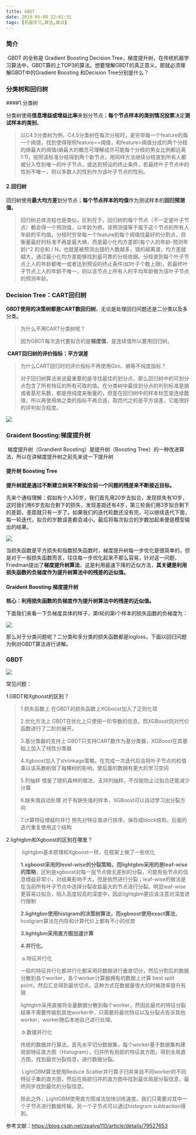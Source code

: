 ```yaml
---
title: GBDT
date: 2019-05-08 22:01:31
tags: [机器学习,算法,面试]
---
```


### 简介

​	GBDT 的全称是 Gradient Boosting Decision Tree，梯度提升树，在传统机器学习算法中，GBDT算的上TOP3的算法。想要理解GBDT的真正意义，那就必须理解GBDT中的Gradient Boosting 和Decision Tree分别是什么？



### 分类树和回归树

####1.分类树

​	分类树使用**信息增益或增益比率**来划分节点；**每个节点样本的类别情况投票**决定**测试样本的类别**。

> ​       以C4.5分类树为例，C4.5分类树在每次分枝时，是穷举每一个feature的每一个阈值，找到使得按照feature<=阈值，和feature>阈值分成的两个分枝的熵最大的阈值(熵最大的概念可理解成尽可能每个分枝的男女比例都远离1:1)，按照该标准分枝得到两个新节点，用同样方法继续分枝直到所有人都被分入性别唯一的叶子节点，或达到预设的终止条件，若最终叶子节点中的性别不唯一，则以多数人的性别作为该叶子节点的性别。

#### 2.回归树

​	回归树使用**最大均方差**划分节点；**每个节点样本的均值**作为测试样本的**回归预测值**。

> ​       回归树总体流程也是类似，区别在于，回归树的每个节点（不一定是叶子节点）都会得一个预测值，以年龄为例，该预测值等于属于这个节点的所有人年龄的平均值。分枝时穷举每一个feature的每个阈值找最好的分割点，但衡量最好的标准不再是最大熵，而是最小化均方差即(每个人的年龄-预测年龄)^2 的总和 / N。也就是被预测出错的人数越多，错的越离谱，均方差就越大，通过最小化均方差能够找到最可靠的分枝依据。分枝直到每个叶子节点上人的年龄都唯一或者达到预设的终止条件(如叶子个数上限)，若最终叶子节点上人的年龄不唯一，则以该节点上所有人的平均年龄做为该叶子节点的预测年龄。



### Decision Tree：CART回归树

​	**GBDT使用的决策树都是CART数回归树**，无论是处理回归问题还是二分类以及多分类。

>  为什么不用CART分类树呢？
>
> ​	因为GBDT每次迭代要拟合的是**梯度值**，是连续值所以要用回归树。

​	**CART回归树的评价指标：平方误差**

> 为什么CART回归时的评价指标不再使用Gini、熵等不纯度指标？
>
> ​	对于回归树算法来说最重要的是寻找最佳的划分点，那么回归树中的可划分点包含了所有特征的所有可取的值。在分类树中最佳划分点的判别标准是熵或者基尼系数，都是用纯度来衡量的，但是在回归树中的样本标签是连续数值，所以再使用熵之类的指标不再合适，取而代之的是平方误差，它能很好的评判拟合程度。

![](https://github.com/AnchoretY/images/blob/master/blog/%E5%9B%9E%E5%BD%92%E6%A0%91%E7%94%9F%E6%88%90%E7%AE%97%E6%B3%95.png?raw=true)

### Graident Boosting:梯度提升树

​	梯度提升树（Grandient Boosting）是提升树（Boosting Tree）的一种改进算法，所以在讲梯度提升树之前先来说一下提升树

#### 提升树 Boosting Tree

​		**提升树就是通过不断建立树来不断拟合前一个问题的残差来不断接近目标。**		

​		先来个通俗理解：假如有个人30岁，我们首先用20岁去拟合，发现损失有10岁，这时我们用6岁去拟合剩下的损失，发现差距还有4岁，第三轮我们用3岁拟合剩下的差距，差距就只有一岁了。如果我们的迭代轮数还没有完，可以继续迭代下面，每一轮迭代，拟合的岁数误差都会减小。最后将每次拟合的岁数加起来便是模型输出的结果。

![](https://github.com/AnchoretY/images/blob/master/blog/提升树算法.png?raw=true)

​	当损失函数是平方损失和指数损失函数时，梯度提升树每一步优化是很简单的，但是对于一般损失函数而言，往往每一步优化起来不那么容易，针对这一问题，Friedman提出了**梯度提升树算法**，这是利用最速下降的近似方法，**其关键是利用损失函数的负梯度作为提升树算法中的残差的近似值。**

#### Graident Boosting:梯度提升树

​	**核心：利用损失函数的负梯度作为提升树算法中的残差的近似值。**

下面我们来看一下负梯度具体的样子，第t轮的第i个样本的损失函数的负梯度为：

![](https://github.com/AnchoretY/images/blob/master/blog/负梯度.png?raw=true)

那么对于分类问题呢？二分类和多分类的损失函数都是logloss，下面以回归问题为例对GBDT算法进行讲解。



### GBDT

![](https://github.com/AnchoretY/images/blob/master/blog/GBDT算法过程.png?raw=true)



常见问题：

1.GBDT和Xgboost的区别？

> 1.损失函数上  在GBDT的损失函数上XGboost加入了正则化项
>
> 2.优化方法上 GBDT在优化上只使用一阶导数的信息，而XGBoost则对代价函数进行了二阶的展开。
>
> 3.基分类器的支持上  GBDT只支持CART数作为基分类器，XGBoost在其基础上加入了线性分类器
>
> 4.Xgboost加入了shrinkage策略。在完成一次迭代后会将叶子节点的权值乘以该系数削弱了每棵树的影响，使后面的数拥有更大的学习空间
>
> 5.列抽样  借鉴了随机森林的做法，支持列抽样，不仅能防止过拟合还能减少计算
>
> 6.缺失值自动处理  对于有缺失值的样本，XGBoost可以自动学习出分裂方向
>
> 7.计算特征增益时并行  预先对特征值进行排序，保存成block结构，后面的迭代重复使用这个结构



2.lightgbm和Xgboost的区别在哪里？

> ​	lightgbm基本原理和Xgboost一样，在框架上做了一些优化
>
> **1.xgboost采用的level-wise的分裂策略，而lightgbm采用的是leaf-wise的策略**，区别是xgboost对每一层节点做无差别的分裂，可能有些节点的信息增益非常小，对结果影响不大，但是依然进行分裂；leaf-wise的做法是在当前所有叶子节点中选择分裂收益最大的节点进行分裂。明显leaf-wise更容易过拟合，陷入高度较高的深度中，因此lightgbm更应该注意对深度进行限制
>
> **2.lightgbm使用histgram的决策树算法，而xgboost使用exact算法**，hostgram算法在内存和计算代价上都有不小的优势
>
> **3.lightgbm采用直方图加速计算**
>
> **4.并行化**。
>
> ​	a.特征并行化
>
> ​			一般的特征并行化都并行化都采用将数据进行垂直切分，然后分割后的数据分散到各个worker，各个worker计算器拥有的数据上计算 best split point，然后汇总得到最优切点。这种方式在数据量很大的时候效率提升有限
>
> ​			lightgbm采用直接将全量数据分散到每个worker，然因此最优的特征分裂结果不需要传输到其他worker中，只需要将最优特征以及分裂点告诉其他worker，worker随后本地自己进行处理。
>
> ​	b.数据并行化
>
> ​		传统的数据并行算法，首先水平切分数据集，每个worker基于数据集构建局部特征直方图（Histogram），归并所有局部的特征直方图，得到全局直方图，找到最优分裂信息，进行数据分裂。
>
> ​	LightGBM算法使用Reduce Scatter并行算子归并来自不同worker的不同特征子集的直方图，然后在局部归并的直方图中找到最优局部分裂信息，最终同步找到最优的分裂信息。
>
> ​	除此之外，LightGBM使用直方图减法加快训练速度。我们只需要对其中一个子节点进行数据传输，另一个子节点可以通过histogram subtraction得到。





参考文献：https://blog.csdn.net/zpalyq110/article/details/79527653